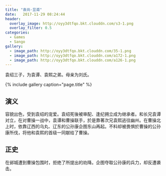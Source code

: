```yaml
---
title: "袁尚·显甫"
date:   2017-11-29 08:24:44
header:
  overlay_image: http://oyy3dtfqo.bkt.clouddn.com/s3-1.png
  overlay_filter: 0.5
categories:
  - Games
  - Sango
gallery:
  - image_path: http://oyy3dtfqo.bkt.clouddn.com/35-1.png
  - image_path: http://oyy3dtfqo.bkt.clouddn.com/a172-1.png
  - image_path: http://oyy3dtfqo.bkt.clouddn.com/a126-1.png
---
```


袁绍三子，为袁谭、袁熙之弟。母亲为刘氏。

{% include gallery caption="page.title" %}

## 演义

容貌出色，受到袁绍的宠爱。袁绍死後被审配、逢纪拥立成为继承者。和长兄袁谭对立，在对曹操一战中，袁谭和曹操联手，於是靠著次兄袁熙逃往幽州。在曹操北上时，依靠辽西的乌丸、辽东的公孙康企图东山再起。不料却被畏惧於曹操的公孙康所伐，将他和袁熙的首级一同献给了曹操。

## 正史

在邺城遭到曹操包围时，拒绝了所提出的劝降。企图夺取公孙康的兵力，却反遭袭击。
